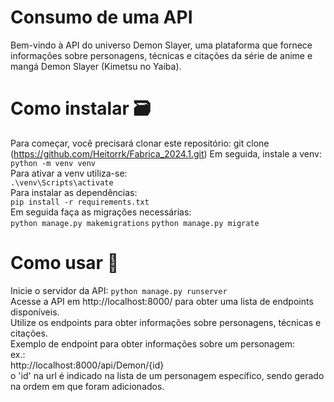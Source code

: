 # Consumo de uma API
Bem-vindo à API do universo Demon Slayer, uma plataforma que fornece informações sobre personagens, técnicas e citações da série de anime e mangá Demon Slayer (Kimetsu no Yaiba).

# Como instalar :card_file_box:
Para começar, você precisará clonar este repositório:
git clone (https://github.com/Heitorrk/Fabrica_2024.1.git)
Em seguida, instale a venv:  
```python -m venv venv```  
Para ativar a venv utiliza-se:  
```.\venv\Scripts\activate```  
Para instalar as dependências:  
```pip install -r requirements.txt```  
Em seguida faça as migrações necessárias:  
```python manage.py makemigrations```
```python manage.py migrate```

# Como usar :pencil:
Inicie o servidor da API:
```python manage.py runserver```  
Acesse a API em http://localhost:8000/ para obter uma lista de endpoints disponíveis.  
Utilize os endpoints para obter informações sobre personagens, técnicas e citações.  
Exemplo de endpoint para obter informações sobre um personagem:  
ex.:  
http://localhost:8000/api/Demon/{id}  
o 'id' na url é indicado na lista de um personagem específico, sendo gerado na ordem em que foram adicionados.
